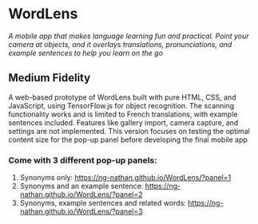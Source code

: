 # WordLens

_A mobile app that makes language learning fun and practical. Point your 
camera at objects, and it overlays translations, pronunciations, and example sentences 
to help you learn on the go_

## Medium Fidelity

A web-based prototype of WordLens built with pure HTML, CSS, and JavaScript, using TensorFlow.js for object recognition. The scanning functionality works and is limited to French translations, with example sentences included. Features like gallery import, camera capture, and settings are not implemented. This version focuses on testing the optimal content size for the pop-up panel before developing the final mobile app

### Come with 3 different pop-up panels:

1. Synonyms only: https://ng-nathan.github.io/WordLens/?panel=1
2. Synonyms and an example sentence: https://ng-nathan.github.io/WordLens/?panel=2
3. Synonyms, example sentences and related words: https://ng-nathan.github.io/WordLens/?panel=3
